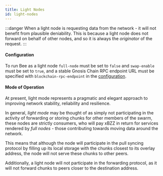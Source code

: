 ```yaml
---
title: Light Nodes
id: light-nodes
---
```


:::danger
When a light node is requesting data from the network - it will not benefit from plausible deniability. This is because a light node does not forward on behalf of other nodes, and so it is always the _originator_ of the request.
:::

#### Configuration

To run Bee as a light node `full-node` must be set to `false` and `swap-enable` must be set to `true`, and a stable Gnosis Chain RPC endpoint URL must be specified with `blockchain-rpc-endpoint` in the [configuration](/docs/working-with-bee/configuration).

#### Mode of Operation

At present, light mode represents a pragmatic and elegant approach to improving network stability, reliability and resilience.

In general, _light mode_ may be thought of as simply not participating
in the activity of forwarding or storing chunks for other members of
the swarm, these nodes are strictly consumers, who will pay xBZZ in
return for services rendered by _full nodes_ - those contributing
towards moving data around the network.

This means that although the node will participate in the pull
syncing protocol by filling up its local storage with the chunks
closest to its overlay address, the node will not serve these chunks
to other peers.

Additionally, a light node will not participate in the forwarding protocol, as it will not forward chunks to peers closer to the destination address.
